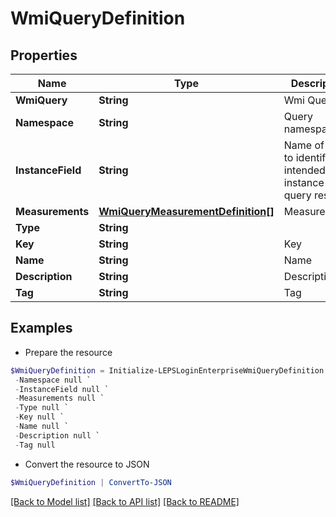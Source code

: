 # WmiQueryDefinition
## Properties

Name | Type | Description | Notes
------------ | ------------- | ------------- | -------------
**WmiQuery** | **String** | Wmi Query | [optional] 
**Namespace** | **String** | Query namespace | [optional] 
**InstanceField** | **String** | Name of field to identify intended instance from query result | [optional] 
**Measurements** | [**WmiQueryMeasurementDefinition[]**](WmiQueryMeasurementDefinition.md) | Measurements | [optional] 
**Type** | **String** |  | 
**Key** | **String** | Key | [optional] 
**Name** | **String** | Name | [optional] 
**Description** | **String** | Description | [optional] 
**Tag** | **String** | Tag | [optional] 

## Examples

- Prepare the resource
```powershell
$WmiQueryDefinition = Initialize-LEPSLoginEnterpriseWmiQueryDefinition  -WmiQuery null `
 -Namespace null `
 -InstanceField null `
 -Measurements null `
 -Type null `
 -Key null `
 -Name null `
 -Description null `
 -Tag null
```

- Convert the resource to JSON
```powershell
$WmiQueryDefinition | ConvertTo-JSON
```

[[Back to Model list]](../README.md#documentation-for-models) [[Back to API list]](../README.md#documentation-for-api-endpoints) [[Back to README]](../README.md)

